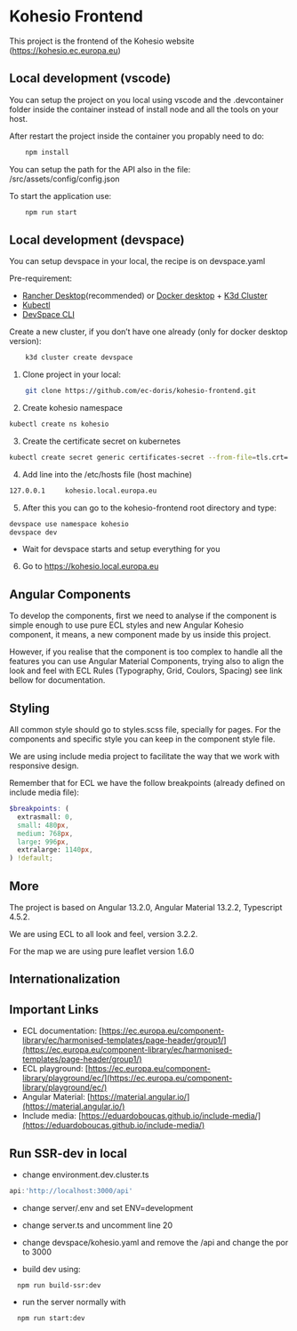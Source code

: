 # Kohesio Frontend

This project is the frontend of the Kohesio website (<https://kohesio.ec.europa.eu>)

## Local development (vscode)

You can setup the project on you local using vscode and the .devcontainer folder inside the container instead of install node and all the tools on your host.

After restart the project inside the container you propably need to do:

```sh
    npm install
```

You can setup the path for the API also in the file: /src/assets/config/config.json

To start the application use:

```sh
    npm run start
```

## Local development (devspace)

You can setup devspace in your local, the recipe is on devspace.yaml

Pre-requirement:

- [Rancher Desktop](https://rancherdesktop.io/)(recommended) or [Docker desktop](https://www.docker.com/products/docker-desktop/) + [K3d Cluster](https://k3d.io/)
- [Kubectl](https://kubernetes.io/docs/tasks/tools/)
- [DevSpace CLI](https://www.devspace.sh/)

Create a new cluster, if you don’t have one already (only for docker desktop version):

```sh
    k3d cluster create devspace
```

1. Clone project in your local:

```sh
    git clone https://github.com/ec-doris/kohesio-frontend.git
```

2. Create kohesio namespace
```bash
kubectl create ns kohesio
```
3. Create the certificate secret on kubernetes
```bash
kubectl create secret generic certificates-secret --from-file=tls.crt=./localhost.crt --from-file=tls.key=./localhost.key
```

4. Add line into the /etc/hosts file (host machine)
```bash
127.0.0.1     kohesio.local.europa.eu
```

5. After this you can go to the kohesio-frontend root directory and type:
```bash
devspace use namespace kohesio
devspace dev
```

- Wait for devspace starts and setup everything for you

6. Go to https://kohesio.local.europa.eu



## Angular Components

To develop the components, first we need to analyse if the component is simple enough to use pure ECL styles and new Angular Kohesio component, it means, a new component made by us inside this project.

However, if you realise that the component is too complex to handle all the features you can use Angular Material Components, trying also to align the look and feel with ECL Rules (Typography, Grid, Coulors, Spacing) see link bellow for documentation.

## Styling

All common style should go to styles.scss file, specially for pages. For the components and specific style you can keep in the component style file.

We are using include media project to facilitate the way that we work with responsive design.

Remember that for ECL we have the follow breakpoints (already defined on include media file):

```scss
$breakpoints: (
  extrasmall: 0,
  small: 480px,
  medium: 768px,
  large: 996px,
  extralarge: 1140px,
) !default;
```

## More

The project is based on Angular 13.2.0, Angular Material 13.2.2, Typescript 4.5.2.

We are using ECL to all look and feel, version 3.2.2.

For the map we are using pure leaflet version 1.6.0

## Internationalization



## Important Links

- ECL documentation: [https://ec.europa.eu/component-library/ec/harmonised-templates/page-header/group1/](https://ec.europa.eu/component-library/ec/harmonised-templates/page-header/group1/)
- ECL playground: [https://ec.europa.eu/component-library/playground/ec/](https://ec.europa.eu/component-library/playground/ec/)
- Angular Material: [https://material.angular.io/](https://material.angular.io/)
- Include media: [https://eduardoboucas.github.io/include-media/](https://eduardoboucas.github.io/include-media/)

## Run SSR-dev in local

- change environment.dev.cluster.ts

```ts
api:'http://localhost:3000/api'
```

- change server/.env and set ENV=development
- change server.ts and uncomment line 20
- change devspace/kohesio.yaml and remove the /api and change the por to 3000

- build dev using:

```shell
  npm run build-ssr:dev
```

- run the server normally with
```shell
  npm run start:dev
```
